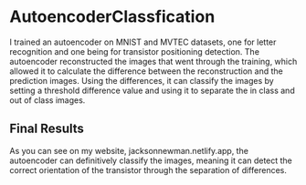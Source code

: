 # AutoencoderClassfication
 I trained an autoencoder on MNIST and MVTEC datasets, one for letter recognition and one being for transistor positioning detection. The autoencoder reconstructed the images that went through the training, which allowed it to calculate the difference between the reconstruction and the prediction images. Using the differences, it can classify the images by setting a threshold difference value and using it to separate the in class and out of class images.
 
## Final Results
 As you can see on my website, jacksonnewman.netlify.app, the autoencoder can definitively classify the images, meaning it can detect the correct orientation of the transistor through the separation of differences.
